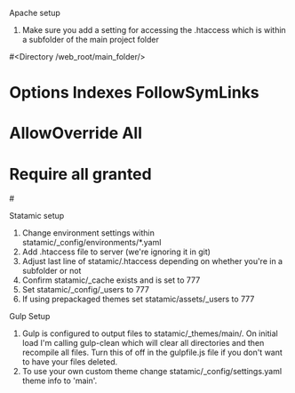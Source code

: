 Apache setup

1) Make sure you add a setting for accessing the .htaccess which is within a subfolder of the main project folder

#<Directory /web_root/main_folder/>
#       Options Indexes FollowSymLinks
#        AllowOverride All  
#       Require all granted
#</Directory>

Statamic setup

1) Change environment settings within statamic/_config/environments/*.yaml
2) Add .htaccess file to server (we're ignoring it in git)
3) Adjust last line of statamic/.htaccess depending on whether you're in a subfolder or not
4) Confirm statamic/_cache exists and is set to 777
5) Set statamic/_config/_users to 777
5) If using prepackaged themes set statamic/assets/_users to 777

Gulp Setup

1) Gulp is configured to output files to statamic/_themes/main/. On initial load I'm calling gulp-clean which will clear all directories and then recompile all files. Turn this of off in the gulpfile.js file if you don't want to have your files deleted. 
2) To use your own custom theme change statamic/_config/settings.yaml theme info to 'main'.
